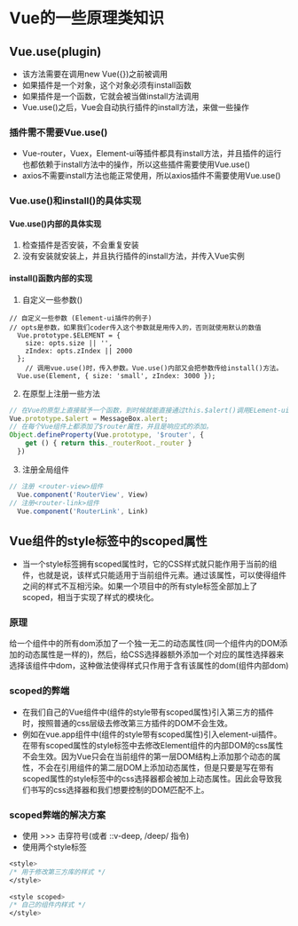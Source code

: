 # Vue的一些原理类知识

## Vue.use(plugin)

* 该方法需要在调用new Vue({})之前被调用
* 如果插件是一个对象，这个对象必须有install函数
* 如果插件是一个函数，它就会被当做install方法调用
* Vue.use()之后，Vue会自动执行插件的install方法，来做一些操作

### 插件需不需要Vue.use()

* Vue-router，Vuex，Element-ui等插件都具有install方法，并且插件的运行也都依赖于install方法中的操作，所以这些插件需要使用Vue.use()
* axios不需要install方法也能正常使用，所以axios插件不需要使用Vue.use()

### Vue.use()和install()的具体实现

#### Vue.use()内部的具体实现

1. 检查插件是否安装，不会重复安装
2. 没有安装就安装上，并且执行插件的install方法，并传入Vue实例

#### install()函数内部的实现

1. 自定义一些参数()

```JS
// 自定义一些参数 (Element-ui插件的例子)
// opts是参数，如果我们coder传入这个参数就是用传入的，否则就使用默认的数值
  Vue.prototype.$ELEMENT = {
    size: opts.size || '',
    zIndex: opts.zIndex || 2000
  };
    // 调用vue.use()时，传入参数。Vue.use()内部又会把参数传给install()方法。
  Vue.use(Element, { size: 'small', zIndex: 3000 });
```

2. 在原型上注册一些方法

```js
// 在Vue的原型上直接赋予一个函数，到时候就能直接通过this.$alert()调用ELement-ui内部的函数
Vue.prototype.$alert = MessageBox.alert;
// 在每个Vue组件上都添加了$router属性，并且是响应式的添加。
Object.defineProperty(Vue.prototype, '$router', {
    get () { return this._routerRoot._router }
  })
```

3. 注册全局组件

```js
// 注册 <router-view>组件
  Vue.component('RouterView', View)
// 注册<router-link>组件
  Vue.component('RouterLink', Link)
```

## Vue组件的style标签中的scoped属性

* 当一个style标签拥有scoped属性时，它的CSS样式就只能作用于当前的组件，也就是说，该样式只能适用于当前组件元素。通过该属性，可以使得组件之间的样式不互相污染。如果一个项目中的所有style标签全部加上了scoped，相当于实现了样式的模块化。

### 原理

给一个组件中的所有dom添加了一个独一无二的动态属性(同一个组件内的DOM添加的动态属性是一样的)，然后，给CSS选择器额外添加一个对应的属性选择器来选择该组件中dom，这种做法使得样式只作用于含有该属性的dom(组件内部dom)

### scoped的弊端

* 在我们自己的Vue组件中(组件的style带有scoped属性)引入第三方的插件时，按照普通的css层级去修改第三方插件的DOM不会生效。
* 例如在vue.app组件中(组件的style带有scoped属性)引入element-ui插件。在带有scoped属性的style标签中去修改Element组件的内部DOM的css属性不会生效。因为Vue只会在当前组件的第一层DOM结构上添加那个动态的属性，不会在引用组件的第二层DOM上添加动态属性，但是只要是写在带有scoped属性的style标签中的css选择器都会被加上动态属性。因此会导致我们书写的css选择器和我们想要控制的DOM匹配不上。

### scoped弊端的解决方案

* 使用 >>> 击穿符号(或者 ::v-deep, /deep/ 指令)
* 使用两个style标签

```css
<style>
/* 用于修改第三方库的样式 */
</style>
 
<style scoped>
/* 自己的组件内样式 */
</style>
```
